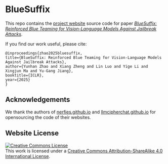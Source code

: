 # BlueSuffix

This repo contains the [project website](https://github.com/Vinsonzyh/BlueSuffix-website.github.io/) source code for paper [*BlueSuffix: Reinforced Blue Teaming for Vision-Language Models Against Jailbreak Attacks*](https://openreview.net/pdf?id=wwVGZRnAYG).

If you find our work useful, please cite:
```
@inproceedings{zhao2025bluesuffix,
title={BlueSuffix: Reinforced Blue Teaming for Vision-Language Models Against Jailbreak Attacks},
author={Yunhan Zhao and Xiang Zheng and Lin Luo and Yige Li and Xingjun Ma and Yu-Gang Jiang},
booktitle={ICLR},
year={2025}
}
```

## Acknowledgements

We thank the authors of [nerfies.github.io](https://github.com/nerfies/nerfies.github.io) and [llmcipherchat.github.io](https://github.com/llmcipherchat/llmcipherchat.github.io) for opensourcing the code of their websites.

## Website License

<a rel="license" href="http://creativecommons.org/licenses/by-sa/4.0/"><img alt="Creative Commons License" style="border-width:0" src="https://i.creativecommons.org/l/by-sa/4.0/88x31.png" /></a><br />This work is licensed under a <a rel="license" href="http://creativecommons.org/licenses/by-sa/4.0/">Creative Commons Attribution-ShareAlike 4.0 International License</a>.
